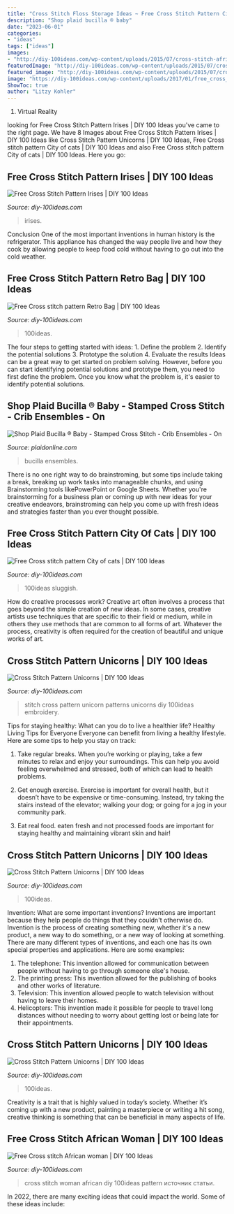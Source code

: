 ```yaml
---
title: "Cross Stitch Floss Storage Ideas ~ Free Cross Stitch Pattern City Of Cats"
description: "Shop plaid bucilla ® baby"
date: "2023-06-01"
categories:
- "ideas"
tags: ["ideas"]
images:
- "http://diy-100ideas.com/wp-content/uploads/2015/07/cross-stitch-african-woman-3.jpg"
featuredImage: "http://diy-100ideas.com/wp-content/uploads/2015/07/cross-stitch-african-woman-3.jpg"
featured_image: "http://diy-100ideas.com/wp-content/uploads/2015/07/cross-stitch-african-woman-3.jpg"
image: "https://diy-100ideas.com/wp-content/uploads/2017/01/free_cross_stitch_pattern_unicorn-1.jpg"
ShowToc: true
author: "Litzy Kohler"
---
```



1. Virtual Reality 

	

		
looking for Free Cross Stitch Pattern Irises | DIY 100 Ideas you've came to the right page. We have 8 Images about Free Cross Stitch Pattern Irises | DIY 100 Ideas like Cross Stitch Pattern Unicorns | DIY 100 Ideas, Free Cross stitch pattern City of cats | DIY 100 Ideas and also Free Cross stitch pattern City of cats | DIY 100 Ideas. Here you go:
		
    
## Free Cross Stitch Pattern Irises | DIY 100 Ideas

<img loading=lazy src="https://diy-100ideas.com/wp-content/uploads/2017/06/Cross_stitch_Pattern_Irises-10.png" onerror="this.onerror=null;this.src='https://tse4.mm.bing.net/th?id=OIP.SXwkM_FYqLTz4q5_uID0BQFiCw&amp;pid=15.1';" alt="Free Cross Stitch Pattern Irises | DIY 100 Ideas">

_Source: diy-100ideas.com_

>irises. 

	

Conclusion
One of the most important inventions in human history is the refrigerator. This appliance has changed the way people live and how they cook by allowing people to keep food cold without having to go out into the cold weather.

    
## Free Cross Stitch Pattern Retro Bag | DIY 100 Ideas

<img loading=lazy src="https://diy-100ideas.com/wp-content/uploads/2015/05/Cross-stitch-pattern-Retro-Bag-14.jpg" onerror="this.onerror=null;this.src='https://tse4.mm.bing.net/th?id=OIP.98ExWxswFIsy9e__nYJjHwHaKe&amp;pid=15.1';" alt="Free Cross stitch pattern Retro Bag | DIY 100 Ideas">

_Source: diy-100ideas.com_

>100ideas. 

	

The four steps to getting started with ideas: 1. Define the problem 2. Identify the potential solutions 3. Prototype the solution 4. Evaluate the results
Ideas can be a great way to get started on problem solving. However, before you can start identifying potential solutions and prototype them, you need to first define the problem. Once you know what the problem is, it's easier to identify potential solutions.

    
## Shop Plaid Bucilla ® Baby - Stamped Cross Stitch - Crib Ensembles - On

<img loading=lazy src="https://plaidonline.com/getattachment/Products/Bucilla-Baby-Stamped-Cross-Stitch-Crib-Ensembles-O/PD_45567_1.jpg;" onerror="this.onerror=null;this.src='https://tse3.mm.bing.net/th?id=OIP.tQi0IUGwtWTFNWf6pxPXWAEsEs&amp;pid=15.1';" alt="Shop Plaid Bucilla ® Baby - Stamped Cross Stitch - Crib Ensembles - On">

_Source: plaidonline.com_

>bucilla ensembles. 

	

There is no one right way to do brainstroming, but some tips include taking a break, breaking up work tasks into manageable chunks, and using Brainstorming tools likePowerPoint or Google Sheets. Whether you're brainstorming for a business plan or coming up with new ideas for your creative endeavors, brainstroming can help you come up with fresh ideas and strategies faster than you ever thought possible.

    
## Free Cross Stitch Pattern City Of Cats | DIY 100 Ideas

<img loading=lazy src="https://diy-100ideas.com/wp-content/uploads/2016/03/city-of-cats-cross-stitch-pattern-4.jpg" onerror="this.onerror=null;this.src='https://tse2.mm.bing.net/th?id=OIP.TNMdfFYUz8U1ieSjmIE_twHaPs&amp;pid=15.1';" alt="Free Cross stitch pattern City of cats | DIY 100 Ideas">

_Source: diy-100ideas.com_

>100ideas sluggish. 

	

How do creative processes work?
Creative art often involves a process that goes beyond the simple creation of new ideas. In some cases, creative artists use techniques that are specific to their field or medium, while in others they use methods that are common to all forms of art. Whatever the process, creativity is often required for the creation of beautiful and unique works of art.

    
## Cross Stitch Pattern Unicorns | DIY 100 Ideas

<img loading=lazy src="https://diy-100ideas.com/wp-content/uploads/2017/01/free_cross_stitch_pattern_unicorn-5.jpg" onerror="this.onerror=null;this.src='https://tse4.mm.bing.net/th?id=OIP.94iFz-Xj_tBD4p5K-SsjXAHaJK&amp;pid=15.1';" alt="Cross Stitch Pattern Unicorns | DIY 100 Ideas">

_Source: diy-100ideas.com_

>stitch cross pattern unicorn patterns unicorns diy 100ideas embroidery. 

	

Tips for staying healthy: What can you do to live a healthier life?
Healthy Living Tips for Everyone
Everyone can benefit from living a healthy lifestyle. Here are some tips to help you stay on track:

1. Take regular breaks. When you’re working or playing, take a few minutes to relax and enjoy your surroundings. This can help you avoid feeling overwhelmed and stressed, both of which can lead to health problems.

2. Get enough exercise. Exercise is important for overall health, but it doesn’t have to be expensive or time-consuming. Instead, try taking the stairs instead of the elevator; walking your dog; or going for a jog in your community park.

3. Eat real food. eaten fresh and not processed foods are important for staying healthy and maintaining vibrant skin and hair!

    
## Cross Stitch Pattern Unicorns | DIY 100 Ideas

<img loading=lazy src="https://diy-100ideas.com/wp-content/uploads/2017/01/free_cross_stitch_pattern_unicorn-6-1031x1280.jpg" onerror="this.onerror=null;this.src='https://tse1.mm.bing.net/th?id=OIP.arv3tLJhFoxqTXUss-yfSQHaJM&amp;pid=15.1';" alt="Cross Stitch Pattern Unicorns | DIY 100 Ideas">

_Source: diy-100ideas.com_

>100ideas. 

	

Invention: What are some important inventions?
Inventions are important because they help people do things that they couldn't otherwise do. Invention is the process of creating something new, whether it's a new product, a new way to do something, or a new way of looking at something. There are many different types of inventions, and each one has its own special properties and applications. Here are some examples: 
1. The telephone: This invention allowed for communication between people without having to go through someone else's house.
2. The printing press: This invention allowed for the publishing of books and other works of literature.
3. Television: This invention allowed people to watch television without having to leave their homes.
4. Helicopters: This invention made it possible for people to travel long distances without needing to worry about getting lost or being late for their appointments.

    
## Cross Stitch Pattern Unicorns | DIY 100 Ideas

<img loading=lazy src="https://diy-100ideas.com/wp-content/uploads/2017/01/free_cross_stitch_pattern_unicorn-1.jpg" onerror="this.onerror=null;this.src='https://tse2.mm.bing.net/th?id=OIP.RU1a7DLJFG18-311YLZtJgHaJK&amp;pid=15.1';" alt="Cross Stitch Pattern Unicorns | DIY 100 Ideas">

_Source: diy-100ideas.com_

>100ideas. 

	

Creativity is a trait that is highly valued in today’s society. Whether it’s coming up with a new product, painting a masterpiece or writing a hit song, creative thinking is something that can be beneficial in many aspects of life.

    
## Free Cross Stitch African Woman | DIY 100 Ideas

<img loading=lazy src="http://diy-100ideas.com/wp-content/uploads/2015/07/cross-stitch-african-woman-3.jpg" onerror="this.onerror=null;this.src='https://tse2.mm.bing.net/th?id=OIP.L2elQGCENxMLoG-xJprW7gHaLH&amp;pid=15.1';" alt="Free Cross stitch African woman | DIY 100 Ideas">

_Source: diy-100ideas.com_

>cross stitch woman african diy 100ideas pattern источник статьи. 

	

In 2022, there are many exciting ideas that could impact the world. Some of these ideas include: 

